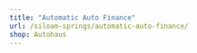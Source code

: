 ```yaml
---
title: "Automatic Auto Finance"
url: /siloam-springs/automatic-auto-finance/
shop: Autohaus
---
```

